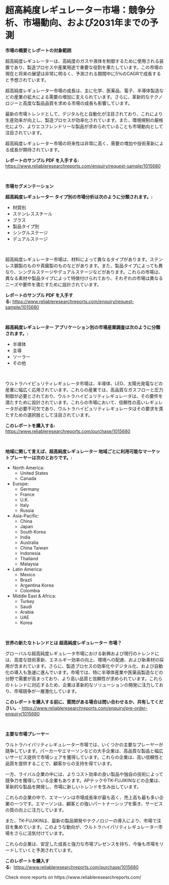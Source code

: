<p><h1>超高純度レギュレーター市場：競争分析、市場動向、および2031年までの予測</h1></p><p><strong>市場の概要とレポートの対象範囲</strong></p>
<p><p>超高純度レギュレーターは、高純度のガスや液体を制御するために使用される装置であり、製造プロセスや産業用途で重要な役割を果たしています。この市場の現在と将来の展望は非常に明るく、予測される期間中に5％のCAGRで成長すると予想されています。</p><p>超高純度レギュレーター市場の成長は、主に化学、医薬品、電子、半導体製造などの産業の拡大による需要の増加に支えられています。さらに、革新的なテクノロジーと高度な製品品質を求める市場の成長も影響しています。</p><p>最新の市場トレンドとして、デジタル化と自動化が注目されており、これにより生産効率が向上し、製造プロセスが効率化されています。また、環境規制の厳格化により、よりエコフレンドリーな製品が求められていることも市場動向として注目されています。</p><p>超高純度レギュレーター市場の将来性は非常に高く、需要の増加や技術革新による成長が期待されています。</p></p>
<p><strong>レポートのサンプル PDF を入手する:</strong> <a href="https://www.reliableresearchreports.com/enquiry/request-sample/1015680">https://www.reliableresearchreports.com/enquiry/request-sample/1015680</a></p>
<p>&nbsp;</p>
<p><strong>市場セグメンテーション</strong></p>
<p><strong>超高純度レギュレーター タイプ別の市場分析は次のように分類されます。:</strong></p>
<p><ul><li>材質別</li><li>ステンレススチール</li><li>ブラス</li><li>製品タイプ別</li><li>シングルステージ</li><li>デュアルステージ</li></ul></p>
<p>&nbsp;</p>
<p><p>超高純度レギュレーター市場は、材料によって異なるタイプがあります。ステンレス鋼製のものや真鍮製のものなどがあります。また、製品タイプによっても異なり、シングルステージやデュアルステージなどがあります。これらの市場は、異なる素材や製品タイプによって特徴付けられており、それぞれの市場は異なるニーズや要件を満たすために設計されています。</p></p>
<p><strong>レポートのサンプル PDF を入手する:</strong>&nbsp;<a href="https://www.reliableresearchreports.com/enquiry/request-sample/1015680">https://www.reliableresearchreports.com/enquiry/request-sample/1015680</a></p>
<p>&nbsp;</p>
<p><strong> 超高純度レギュレーター アプリケーション別の市場産業調査は次のように分類されます。:</strong></p>
<p><ul><li>半導体</li><li>主導</li><li>ソーラー</li><li>その他</li></ul></p>
<p>&nbsp;</p>
<p><p>ウルトラハイピュリティレギュレータ市場は、半導体、LED、太陽光発電などの産業に幅広く応用されています。これらの産業では、高品質なガスフローと圧力制御が必要とされており、ウルトラハイピュリティレギュレータは、その要件を満たすために設計されています。これらの市場において、信頼性の高いレギュレータが必要不可欠であり、ウルトラハイピュリティレギュレータはその要求を満たすための選択肢として注目されています。</p></p>
<p><strong>このレポートを購入する:</strong>&nbsp; <a href="https://www.reliableresearchreports.com/purchase/1015680">https://www.reliableresearchreports.com/purchase/1015680</a></p>
<p>&nbsp;</p>
<p><strong>地域に関して言えば、超高純度レギュレーター 地域ごとに利用可能なマーケットプレーヤーは次のとおりです。:</strong></p>
<p><ul>
    <li>
        North America:
        <ul>
            <li>United States</li>
            <li>Canada</li>
        </ul>
    </li>
    <li>
        Europe:
        <ul>
            <li>Germany</li>
            <li>France</li>
            <li>U.K.</li>
            <li>Italy</li>
            <li>Russia</li>
        </ul>
    </li>
    <li>
        Asia-Pacific:
        <ul>
            <li>China</li>
            <li>Japan</li>
            <li>South Korea</li>
            <li>India</li>
            <li>Australia</li>
            <li>China Taiwan</li>
            <li>Indonesia</li>
            <li>Thailand</li>
            <li>Malaysia</li>
        </ul>
    </li>
    <li>
        Latin America:
        <ul>
            <li>Mexico</li>
            <li>Brazil</li>
            <li>Argentina Korea</li>
            <li>Colombia</li>
        </ul>
    </li>
    <li>
        Middle East & Africa:
        <ul>
            <li>Turkey</li>
            <li>Saudi</li>
            <li>Arabia</li>
            <li>UAE</li>
            <li>Korea</li>
        </ul>
    </li>
    </ul></p>
<p>&nbsp;</p>
<p><strong>世界の新たなトレンドとは 超高純度レギュレーター 市場？</strong></p>
<p><p>グローバルな超高純度レギュレータ市場における新興および現行のトレンドには、高度な技術革新、エネルギー効率の向上、環境への配慮、および新素材の採用が含まれています。さらに、製造プロセスの効率化やデジタル化、および自動化の導入も急速に進んでいます。市場では、特に半導体産業や医薬品製造などの分野で需要が高まっており、より高い品質と信頼性が求められています。これらのトレンドに対応するため、企業は革新的なソリューションの開発に注力しており、市場競争が一層激化しています。</p></p>
<p><strong>このレポートを購入する前に、質問がある場合は問い合わせるか、共有してください。</strong>- <a href="https://www.reliableresearchreports.com/enquiry/pre-order-enquiry/1015680">https://www.reliableresearchreports.com/enquiry/pre-order-enquiry/1015680</a></p>
<p>&nbsp;</p>
<p><strong>主要な市場プレーヤー</strong></p>
<p><p>ウルトラハイパリティレギュレーター市場では、いくつかの主要なプレーヤーが競争しています。パーカーやエマーソンなどの大手企業は、高品質な製品と幅広いサービス提供で市場シェアを獲得しています。これらの企業は、高い信頼性と品質を提供することで、顧客からの支持を得ています。</p><p>一方、ライバル企業の中には、よりコスト効率の良い製品や独自の技術によって競争力を獲得している企業もあります。APテックやTK-FUJIKINなどの企業は、革新的な製品を開発し、市場に新しいトレンドを生み出しています。</p><p>これらの企業の中で、エマーソンは市場成長率が最も高く、売上高も最も多い企業の一つです。エマーソンは、顧客との強いパートナーシップを築き、サービスの質の向上に注力しています。</p><p>また、TK-FUJIKINは、最新の製品開発やテクノロジーの導入により、市場で注目を集めています。このような動向が、ウルトラハイパリティレギュレーター市場をさらに活気付けています。</p><p>これらの企業は、安定した成長と強力な市場プレゼンスを持ち、今後も市場をリードしていくと予測されています。</p></p>
<p><strong>このレポートを購入する:</strong>&nbsp;&nbsp;<a href="https://www.reliableresearchreports.com/purchase/1015680">https://www.reliableresearchreports.com/purchase/1015680</a></p>
<p>Check more reports on https://www.reliableresearchreports.com/</p>